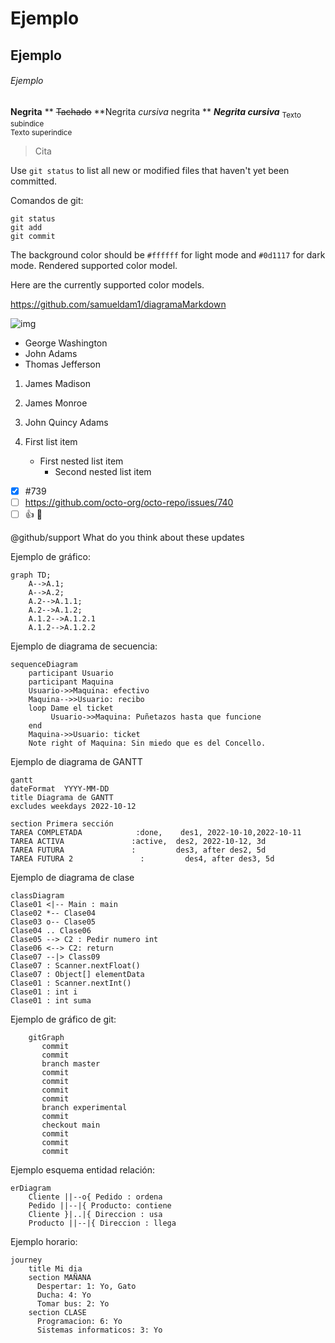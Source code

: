 # Ejemplo
## Ejemplo
###### Ejemplo

**Negrita**
**
~~Tachado~~
**Negrita _cursiva_ negrita **
***Negrita cursiva***
<sub>Texto subindice</sub>	
<sup>Texto superindice</sup>
> Cita
> 
Use `git status` to list all new or modified files that haven't yet been committed.

Comandos de git:
```
git status
git add
git commit
```
The background color should be `#ffffff` for light mode and `#0d1117` for dark mode.
Rendered supported color model.

Here are the currently supported color models.

https://github.com/samueldam1/diagramaMarkdown

![img](https://myoctocat.com/assets/images/base-octocat.svg)

- George Washington
- John Adams
- Thomas Jefferson

1. James Madison
2. James Monroe
3. John Quincy Adams

1. First list item
   - First nested list item
     - Second nested list item

- [x] #739
- [ ] https://github.com/octo-org/octo-repo/issues/740
- [ ] :+1: :tada:

@github/support What do you think about these updates

Ejemplo de gráfico:
```mermaid
graph TD;
    A-->A.1;
    A-->A.2;
    A.2-->A.1.1;
    A.2-->A.1.2;
    A.1.2-->A.1.2.1
    A.1.2-->A.1.2.2
```
Ejemplo de diagrama de secuencia:
```mermaid
sequenceDiagram
    participant Usuario
    participant Maquina
    Usuario->>Maquina: efectivo
    Maquina-->>Usuario: recibo
    loop Dame el ticket
         Usuario->>Maquina: Puñetazos hasta que funcione
    end
    Maquina->>Usuario: ticket
    Note right of Maquina: Sin miedo que es del Concello.
```
Ejemplo de diagrama de GANTT
```mermaid
gantt
dateFormat  YYYY-MM-DD
title Diagrama de GANTT
excludes weekdays 2022-10-12

section Primera sección
TAREA COMPLETADA            :done,    des1, 2022-10-10,2022-10-11
TAREA ACTIVA               :active,  des2, 2022-10-12, 3d
TAREA FUTURA               :         des3, after des2, 5d
TAREA FUTURA 2               :         des4, after des3, 5d
```
Ejemplo de diagrama de clase
```mermaid
classDiagram
Clase01 <|-- Main : main
Clase02 *-- Clase04
Clase03 o-- Clase05
Clase04 .. Clase06
Clase05 --> C2 : Pedir numero int
Clase06 <--> C2: return
Clase07 --|> Class09
Clase07 : Scanner.nextFloat()
Clase07 : Object[] elementData
Clase01 : Scanner.nextInt()
Clase01 : int i
Clase01 : int suma
```
Ejemplo de gráfico de git:
```mermaid
    gitGraph
       commit
       commit
       branch master
       commit
       commit
       commit
       commit
       branch experimental
       commit
       checkout main
       commit
       commit
       commit
```
Ejemplo esquema entidad relación:
```mermaid
erDiagram
    Cliente ||--o{ Pedido : ordena
    Pedido ||--|{ Producto: contiene
    Cliente }|..|{ Direccion : usa
    Producto ||--|{ Direccion : llega
```
Ejemplo horario:
```mermaid
journey
    title Mi dia
    section MAÑANA
      Despertar: 1: Yo, Gato
      Ducha: 4: Yo
      Tomar bus: 2: Yo
    section CLASE
      Programacion: 6: Yo
      Sistemas informaticos: 3: Yo
```
